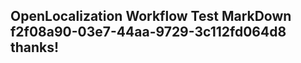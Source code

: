 <properties
ms.topic="hero-topic1"
ms.test1="hero-topic"
ms.test2="test"/>

## OpenLocalization Workflow Test MarkDown f2f08a90-03e7-44aa-9729-3c112fd064d8 thanks!
